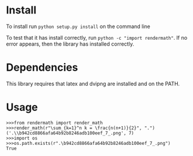 Install
=======
To install run `python setup.py install` on the command line

To test that it has install correctly, run `python -c "import rendermath"`. If no error appears, then the library has installed correctly.

Dependencies
===========
This library requires that latex and dvipng are installed and on the PATH.

Usage
=====
    >>>from rendermath import render_math
    >>>render_math(r"\sum_{k=1}^n k = \frac{n(n+1)}{2}", ".")
    ('.\\b942cd8866afa64b92b8246adb100eef_7_.png', 7)
    >>>import os
    >>>os.path.exists(r".\b942cd8866afa64b92b8246adb100eef_7_.png")
    True

